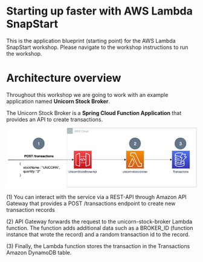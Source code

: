 # Starting up faster with AWS Lambda SnapStart

This is the application blueprint (starting point) for the AWS Lambda SnapStart workshop. Please navigate to the workshop instructions to run the workshop.

# Architecture overview

Throughout this workshop we are going to work with an example application named **Unicorn Stock Broker**.

The Unicorn Stock Broker is a **Spring Cloud Function Application** that provides an API to create transactions.

![Unicorn Store Overview](../../resources/unicorn-stock-broker-inital.png)

(1) You can interact with the service via a REST-API through Amazon API Gateway that provides a POST /transactions endpoint to create new transaction records

(2) API Gateway forwards the request to the unicorn-stock-broker Lambda function. The function adds additional data such as a BROKER_ID (function instance that wrote the record) and a random transaction id to the record.

(3) Finally, the Lambda function stores the transaction in the Transactions Amazon DynamoDB table.
